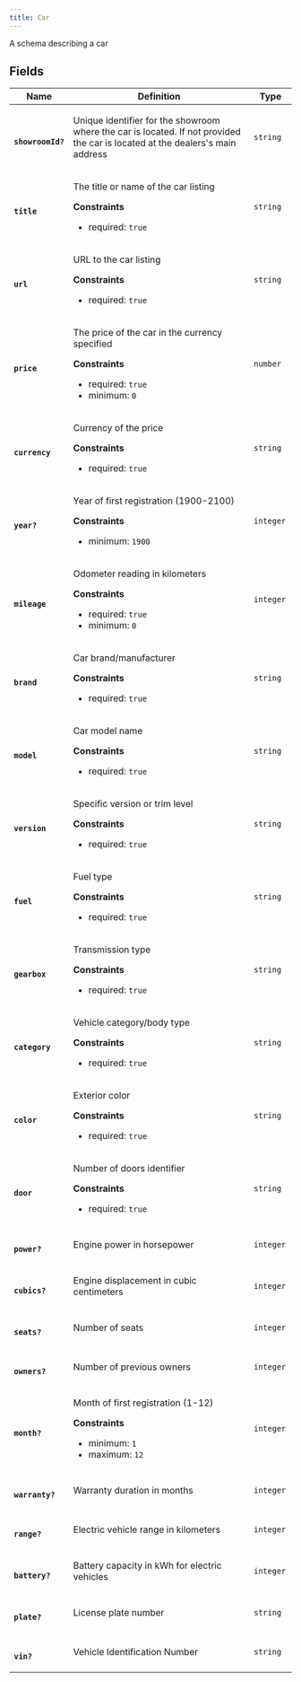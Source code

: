 ```yaml
---
title: Car
---
```


<p>A schema describing a car</p>
<h2>Fields</h2>
<table>
  <colgroup>
    <col width="20%"/>
    <col width="65%"/>
    <col width="15%"/>
  </colgroup>
  <thead>
    <tr>
      <th>Name</th>
      <th>Definition</th>
      <th>Type</th>
    </tr>
  </thead>
  <tbody>
    <tr>
      <td id="showroomid">
        <code>
          <strong>showroomId?</strong>
        </code>
      </td>
      <td>
        <p>Unique identifier for the showroom where the car is located. If not provided the car is located at the dealers&#x27;s main address</p>
      </td>
      <td>
        <code>string</code>
      </td>
    </tr>
    <tr>
      <td id="title">
        <code>
          <strong>title</strong>
        </code>
      </td>
      <td>
        <p>The title or name of the car listing</p>
        <strong>Constraints</strong>
        <ul>
          <li>
            required:
            <code>true</code>
          </li>
        </ul>
      </td>
      <td>
        <code>string</code>
      </td>
    </tr>
    <tr>
      <td id="url">
        <code>
          <strong>url</strong>
        </code>
      </td>
      <td>
        <p>URL to the car listing</p>
        <strong>Constraints</strong>
        <ul>
          <li>
            required:
            <code>true</code>
          </li>
        </ul>
      </td>
      <td>
        <code>string</code>
      </td>
    </tr>
    <tr>
      <td id="price">
        <code>
          <strong>price</strong>
        </code>
      </td>
      <td>
        <p>The price of the car in the currency specified</p>
        <strong>Constraints</strong>
        <ul>
          <li>
            required:
            <code>true</code>
          </li>
          <li>
            minimum:
            <code>0</code>
          </li>
        </ul>
      </td>
      <td>
        <code>number</code>
      </td>
    </tr>
    <tr>
      <td id="currency">
        <code>
          <strong>currency</strong>
        </code>
      </td>
      <td>
        <p>Currency of the price</p>
        <strong>Constraints</strong>
        <ul>
          <li>
            required:
            <code>true</code>
          </li>
        </ul>
      </td>
      <td>
        <code>string</code>
      </td>
    </tr>
    <tr>
      <td id="year">
        <code>
          <strong>year?</strong>
        </code>
      </td>
      <td>
        <p>Year of first registration (1900-2100)</p>
        <strong>Constraints</strong>
        <ul>
          <li>
            minimum:
            <code>1900</code>
          </li>
        </ul>
      </td>
      <td>
        <code>integer</code>
      </td>
    </tr>
    <tr>
      <td id="mileage">
        <code>
          <strong>mileage</strong>
        </code>
      </td>
      <td>
        <p>Odometer reading in kilometers</p>
        <strong>Constraints</strong>
        <ul>
          <li>
            required:
            <code>true</code>
          </li>
          <li>
            minimum:
            <code>0</code>
          </li>
        </ul>
      </td>
      <td>
        <code>integer</code>
      </td>
    </tr>
    <tr>
      <td id="brand">
        <code>
          <strong>brand</strong>
        </code>
      </td>
      <td>
        <p>Car brand/manufacturer</p>
        <strong>Constraints</strong>
        <ul>
          <li>
            required:
            <code>true</code>
          </li>
        </ul>
      </td>
      <td>
        <code>string</code>
      </td>
    </tr>
    <tr>
      <td id="model">
        <code>
          <strong>model</strong>
        </code>
      </td>
      <td>
        <p>Car model name</p>
        <strong>Constraints</strong>
        <ul>
          <li>
            required:
            <code>true</code>
          </li>
        </ul>
      </td>
      <td>
        <code>string</code>
      </td>
    </tr>
    <tr>
      <td id="version">
        <code>
          <strong>version</strong>
        </code>
      </td>
      <td>
        <p>Specific version or trim level</p>
        <strong>Constraints</strong>
        <ul>
          <li>
            required:
            <code>true</code>
          </li>
        </ul>
      </td>
      <td>
        <code>string</code>
      </td>
    </tr>
    <tr>
      <td id="fuel">
        <code>
          <strong>fuel</strong>
        </code>
      </td>
      <td>
        <p>Fuel type</p>
        <strong>Constraints</strong>
        <ul>
          <li>
            required:
            <code>true</code>
          </li>
        </ul>
      </td>
      <td>
        <code>string</code>
      </td>
    </tr>
    <tr>
      <td id="gearbox">
        <code>
          <strong>gearbox</strong>
        </code>
      </td>
      <td>
        <p>Transmission type</p>
        <strong>Constraints</strong>
        <ul>
          <li>
            required:
            <code>true</code>
          </li>
        </ul>
      </td>
      <td>
        <code>string</code>
      </td>
    </tr>
    <tr>
      <td id="category">
        <code>
          <strong>category</strong>
        </code>
      </td>
      <td>
        <p>Vehicle category/body type</p>
        <strong>Constraints</strong>
        <ul>
          <li>
            required:
            <code>true</code>
          </li>
        </ul>
      </td>
      <td>
        <code>string</code>
      </td>
    </tr>
    <tr>
      <td id="color">
        <code>
          <strong>color</strong>
        </code>
      </td>
      <td>
        <p>Exterior color</p>
        <strong>Constraints</strong>
        <ul>
          <li>
            required:
            <code>true</code>
          </li>
        </ul>
      </td>
      <td>
        <code>string</code>
      </td>
    </tr>
    <tr>
      <td id="door">
        <code>
          <strong>door</strong>
        </code>
      </td>
      <td>
        <p>Number of doors identifier</p>
        <strong>Constraints</strong>
        <ul>
          <li>
            required:
            <code>true</code>
          </li>
        </ul>
      </td>
      <td>
        <code>string</code>
      </td>
    </tr>
    <tr>
      <td id="power">
        <code>
          <strong>power?</strong>
        </code>
      </td>
      <td>
        <p>Engine power in horsepower</p>
      </td>
      <td>
        <code>integer</code>
      </td>
    </tr>
    <tr>
      <td id="cubics">
        <code>
          <strong>cubics?</strong>
        </code>
      </td>
      <td>
        <p>Engine displacement in cubic centimeters</p>
      </td>
      <td>
        <code>integer</code>
      </td>
    </tr>
    <tr>
      <td id="seats">
        <code>
          <strong>seats?</strong>
        </code>
      </td>
      <td>
        <p>Number of seats</p>
      </td>
      <td>
        <code>integer</code>
      </td>
    </tr>
    <tr>
      <td id="owners">
        <code>
          <strong>owners?</strong>
        </code>
      </td>
      <td>
        <p>Number of previous owners</p>
      </td>
      <td>
        <code>integer</code>
      </td>
    </tr>
    <tr>
      <td id="month">
        <code>
          <strong>month?</strong>
        </code>
      </td>
      <td>
        <p>Month of first registration (1-12)</p>
        <strong>Constraints</strong>
        <ul>
          <li>
            minimum:
            <code>1</code>
          </li>
          <li>
            maximum:
            <code>12</code>
          </li>
        </ul>
      </td>
      <td>
        <code>integer</code>
      </td>
    </tr>
    <tr>
      <td id="warranty">
        <code>
          <strong>warranty?</strong>
        </code>
      </td>
      <td>
        <p>Warranty duration in months</p>
      </td>
      <td>
        <code>integer</code>
      </td>
    </tr>
    <tr>
      <td id="range">
        <code>
          <strong>range?</strong>
        </code>
      </td>
      <td>
        <p>Electric vehicle range in kilometers</p>
      </td>
      <td>
        <code>integer</code>
      </td>
    </tr>
    <tr>
      <td id="battery">
        <code>
          <strong>battery?</strong>
        </code>
      </td>
      <td>
        <p>Battery capacity in kWh for electric vehicles</p>
      </td>
      <td>
        <code>integer</code>
      </td>
    </tr>
    <tr>
      <td id="plate">
        <code>
          <strong>plate?</strong>
        </code>
      </td>
      <td>
        <p>License plate number</p>
      </td>
      <td>
        <code>string</code>
      </td>
    </tr>
    <tr>
      <td id="vin">
        <code>
          <strong>vin?</strong>
        </code>
      </td>
      <td>
        <p>Vehicle Identification Number</p>
      </td>
      <td>
        <code>string</code>
      </td>
    </tr>
  </tbody>
</table>